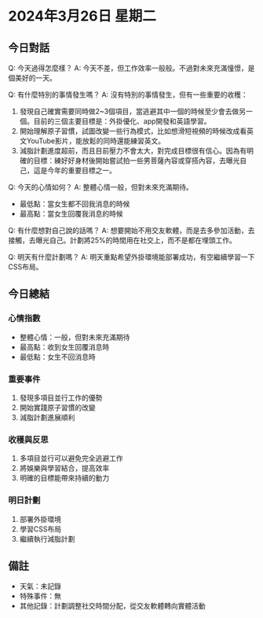 # 2024年3月26日 星期二

## 今日對話

Q: 今天過得怎麼樣？
A: 今天不差，但工作效率一般般。不過對未來充滿憧憬，是個美好的一天。

Q: 有什麼特別的事情發生嗎？
A: 沒有特別的事情發生，但有一些重要的收穫：
1. 發現自己確實需要同時做2~3個項目，當逃避其中一個的時候至少會去做另一個。目前的三個主要目標是：外掛優化、app開發和英語學習。
2. 開始理解原子習慣，試圖改變一些行為模式，比如想滑短視頻的時候改成看英文YouTube影片，能放鬆的同時還能練習英文。
3. 減脂計劃進度超前，而且目前壓力不會太大，對完成目標很有信心。因為有明確的目標：練好好身材後開始嘗試拍一些男菩薩內容或穿搭內容，去曝光自己，這是今年的重要目標之一。

Q: 今天的心情如何？
A: 整體心情一般，但對未來充滿期待。
- 最低點：當女生都不回我消息的時候
- 最高點：當女生回覆我消息的時候

Q: 有什麼想對自己說的話嗎？
A: 想要開始不用交友軟體，而是去多參加活動，去接觸，去曝光自己。計劃將25%的時間用在社交上，而不是都在埋頭工作。

Q: 明天有什麼計劃嗎？
A: 明天重點希望外掛環境能部署成功，有空繼續學習一下CSS布局。

## 今日總結

### 心情指數
- 整體心情：一般，但對未來充滿期待
- 最高點：收到女生回覆消息時
- 最低點：女生不回消息時

### 重要事件
1. 發現多項目並行工作的優勢
2. 開始實踐原子習慣的改變
3. 減脂計劃進展順利

### 收穫與反思
1. 多項目並行可以避免完全逃避工作
2. 將娛樂與學習結合，提高效率
3. 明確的目標能帶來持續的動力

### 明日計劃
1. 部署外掛環境
2. 學習CSS布局
3. 繼續執行減脂計劃

## 備註
- 天氣：未記錄
- 特殊事件：無
- 其他記錄：計劃調整社交時間分配，從交友軟體轉向實體活動 